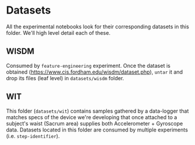 # Datasets

All the experimental notebooks look for their corresponding datasets in this folder. We'll high level detail each of these.

## WISDM
Consumed by `feature-engineering` experiment. Once the dataset is obtained (https://www.cis.fordham.edu/wisdm/dataset.php), `untar` it and drop its files (leaf level) in `datasets/wisdm` folder.

## WIT
This folder (`datasets/wit`) contains samples gathered by a data-logger that matches specs of the device we're developing that once attached to a subject's waist (Sacrum area) supplies both Accelerometer + Gyroscope data. Datasets located in this folder are consumed by multiple experiments (i.e. `step-identifier`).